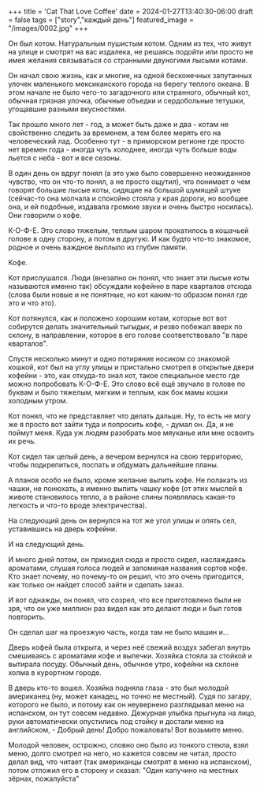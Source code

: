 +++
title = 'Cat That Love Coffee'
date = 2024-01-27T13:40:30-06:00
draft = false
tags = ["story","каждый день"]
featured_image = "/images/0002.jpg"
+++

Он был котом. Натуральным пушистым котом. Одним из тех, что живут на улице и смотрят на вас издалека, не решаясь подойти или просто не имея желания связываться со странными двуногими лысыми котами.

Он начал свою жизнь, как и многие, на одной бесконечных запутанных улочек маленького мексиканского города на берегу теплого океана. В этом начале не было чего-то загадочного или странного, обычный кот, обычная грязная улочка, обычные объедки и сердобольные тетушки, угощавшие разными вкусностями. 

Так прошло много лет - год, а может быть даже и два - котам не свойственно следить за временем, а тем более мерять его на человеческий лад. Особенно тут - в приморском регионе где просто нет времен года - иногда чуть холоднее, иногда чуть больше воды льется с неба - вот и все сезоны. 

В один день он вдруг понял (а это уже было совершенно неожиданное чувство, что он что-то понял, а не просто ощутил), что понимает о чем говорят большие лысые коты, сидящие на большой шумящей штуке (сейчас-то она молчала и спокойно стояла у края дороги, но вообщее она, и ей подобные, издавала громкие звуки и очень быстро носилась). Они говорили о кофе.

К-О-Ф-Е. Это слово тяжелым, теплым шаром прокатилось в кошачьей голове в одну сторону, а потом в другую. И как будто что-то знакомое, родное и очень важдное выплыло из глубин памяти. 

Кофе.

Кот прислушался. Люди (внезапно он понял, что знает эти лысые коты называются именно так) обсуждали кофейню в паре кварталов отсюда (слова были новые и не понятные, но кот каким-то образом понял где это и что это). 

Кот потянулся, как и положено хорошим котам, которые вот вот собирутся делать значительный тыгыдык, и резво побежал вверх по склону, в направлении, которое в его голове соответствовало "в паре кварталов". 

Спустя несколько минут и одно потиряние носиком со знакомой кошкой, кот был на углу улицы и пристально смотрел в открытые двери кофейни - это, как откуда-то знал кот, такое специальное место где можно попробовать К-О-Ф-Е. Это слово всё ещё звучало в голове по буквам и было тяжелым, мягким и теплым, как бок мамы кошки холодным утром.

Кот понял, что не представляет что делать дальше. Ну, то есть не могу же я просто вот зайти туда и попросить кофе, - думал он. Да, и не поймут меня. Куда уж людям разобрать мое мяуканье или мне освоить их речь.

Кот сидел так целый день, а вечером вернулся на свою территорию, чтобы подкрепиться, поспать и обдумать дальнейшие планы.

А планов особо не было, кроме желание выпить кофе. Не полакать из чашки, не понюхать, а именно выпить чашку кофе (от этих мыслей в животе становилось тепло, а в районе спины появлялась какая-то легкость и что-то вроде электричества).

На следующий день он вернулся на тот же угол улицы и опять сел, уставившись на дверь кофейни.

И на следующий день.

И много дней потом, он приходил сюда и просто сидел, наслаждаясь ароматами, слушая голоса людей и запоминая названия сортов кофе. Кто знает почему, но почему-то он решил, что это очень пригодится, как только он найдет способ зайти и сделать заказ.

И вот однажды, он понял, что созрел, что все приготовлено были не зря, что он уже миллион раз видел как это делают люди и был готов повторить.

Он сделал шаг на проезжую часть, когда там не было машин и...

Дверь кофей была открыта, и через неё свежий воздух забегал внутрь смешиваясь с ароматами кофе и выпечки. Хозяйка стояла за стойкой и вытирала посуду. Обычный день, обычное утро, кофейни на склоне холма в курортном городе.

В дверь кто-то вошел. Хозяйка подняла глаза - это был молодой американец (ну, может канадец, но точно не местный). Судя по загару, которого не было, и потому как он неувернено разглядывал меню на испанском, он тут совсем недавно. Дежурная улыбка прыгнула на лицо, руки автоматически опустились под стойку и достали меню на английском, - Добрый день! Добро пожаловать! Вот возьмите меню.

Молодой человек, острожно, словно оно было из тонкого стекла, взял меню, долго смотрел на него, но кажется совсем не читал, просто делал вид, что читает (так американцы смотрят в меню на испанском), потом отложил его в сторону и сказал: "Один капучино на местных зёрнах, пожалуйста"
